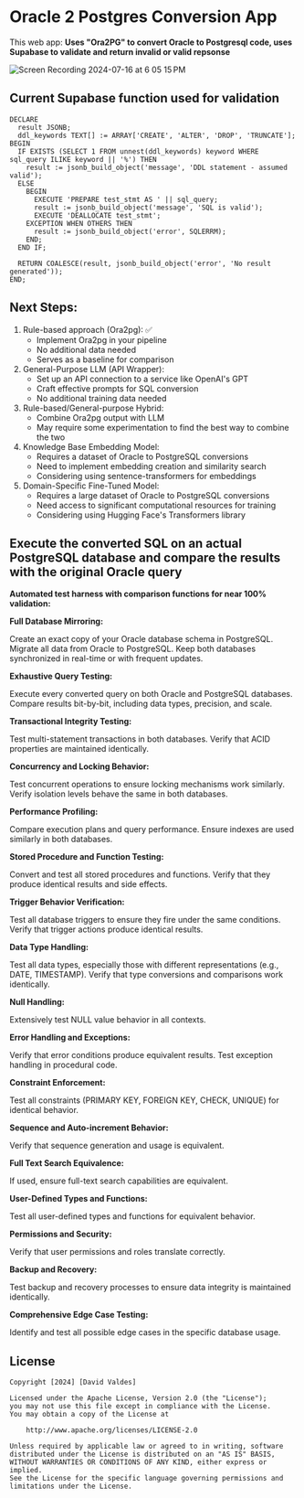 # Oracle 2 Postgres Conversion App

This web app: **Uses "Ora2PG" to convert Oracle to Postgresql code, uses Supabase to validate and return invalid or valid repsonse**


![Screen Recording 2024-07-16 at 6 05 15 PM](https://github.com/user-attachments/assets/59ac8497-78ba-44c3-a02c-f5d43a42df81)



## Current Supabase function used for validation

```
DECLARE
  result JSONB;
  ddl_keywords TEXT[] := ARRAY['CREATE', 'ALTER', 'DROP', 'TRUNCATE'];
BEGIN
  IF EXISTS (SELECT 1 FROM unnest(ddl_keywords) keyword WHERE sql_query ILIKE keyword || '%') THEN
    result := jsonb_build_object('message', 'DDL statement - assumed valid');
  ELSE
    BEGIN
      EXECUTE 'PREPARE test_stmt AS ' || sql_query;
      result := jsonb_build_object('message', 'SQL is valid');
      EXECUTE 'DEALLOCATE test_stmt';
    EXCEPTION WHEN OTHERS THEN
      result := jsonb_build_object('error', SQLERRM);
    END;
  END IF;

  RETURN COALESCE(result, jsonb_build_object('error', 'No result generated'));
END;

```

## Next Steps:

1. Rule-based approach (Ora2pg): ✅
    * Implement Ora2pg in your pipeline
    * No additional data needed
    * Serves as a baseline for comparison
2. General-Purpose LLM (API Wrapper):
    * Set up an API connection to a service like OpenAI's GPT
    * Craft effective prompts for SQL conversion
    * No additional training data needed
3. Rule-based/General-purpose Hybrid:
    * Combine Ora2pg output with LLM 
    * May require some experimentation to find the best way to combine the two
4. Knowledge Base Embedding Model:
    * Requires a dataset of Oracle to PostgreSQL conversions
    * Need to implement embedding creation and similarity search
    * Considering using sentence-transformers for embeddings
5. Domain-Specific Fine-Tuned Model:
    * Requires a large dataset of Oracle to PostgreSQL conversions
    * Need access to significant computational resources for training
    * Considering using Hugging Face's Transformers library 





## Execute the converted SQL on an actual PostgreSQL database and compare the results with the original Oracle query
 
**Automated test harness with comparison functions for near 100% validation:**

**Full Database Mirroring:**

Create an exact copy of your Oracle database schema in PostgreSQL.
Migrate all data from Oracle to PostgreSQL.
Keep both databases synchronized in real-time or with frequent updates.


**Exhaustive Query Testing:**

Execute every converted query on both Oracle and PostgreSQL databases.
Compare results bit-by-bit, including data types, precision, and scale.


**Transactional Integrity Testing:**

Test multi-statement transactions in both databases.
Verify that ACID properties are maintained identically.


**Concurrency and Locking Behavior:**

Test concurrent operations to ensure locking mechanisms work similarly.
Verify isolation levels behave the same in both databases.


**Performance Profiling:**

Compare execution plans and query performance.
Ensure indexes are used similarly in both databases.


**Stored Procedure and Function Testing:**

Convert and test all stored procedures and functions.
Verify that they produce identical results and side effects.


**Trigger Behavior Verification:**

Test all database triggers to ensure they fire under the same conditions.
Verify that trigger actions produce identical results.


**Data Type Handling:**

Test all data types, especially those with different representations (e.g., DATE, TIMESTAMP).
Verify that type conversions and comparisons work identically.


**Null Handling:**

Extensively test NULL value behavior in all contexts.


**Error Handling and Exceptions:**

Verify that error conditions produce equivalent results.
Test exception handling in procedural code.


**Constraint Enforcement:**

Test all constraints (PRIMARY KEY, FOREIGN KEY, CHECK, UNIQUE) for identical behavior.


**Sequence and Auto-increment Behavior:**

Verify that sequence generation and usage is equivalent.


**Full Text Search Equivalence:**

If used, ensure full-text search capabilities are equivalent.


**User-Defined Types and Functions:**

Test all user-defined types and functions for equivalent behavior.


**Permissions and Security:**

Verify that user permissions and roles translate correctly.


**Backup and Recovery:**

Test backup and recovery processes to ensure data integrity is maintained identically.


**Comprehensive Edge Case Testing:**

Identify and test all possible edge cases in the specific database usage.


## License

    Copyright [2024] [David Valdes]

    Licensed under the Apache License, Version 2.0 (the "License");
    you may not use this file except in compliance with the License.
    You may obtain a copy of the License at

        http://www.apache.org/licenses/LICENSE-2.0

    Unless required by applicable law or agreed to in writing, software
    distributed under the License is distributed on an "AS IS" BASIS,
    WITHOUT WARRANTIES OR CONDITIONS OF ANY KIND, either express or implied.
    See the License for the specific language governing permissions and
    limitations under the License.
